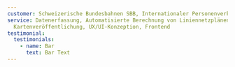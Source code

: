 ```yaml
---
customer: Schweizerische Bundesbahnen SBB, Internationaler Personenverkehr
service: Datenerfassung, Automatisierte Berechnung von Liniennetzplänen,
  Kartenveröffentlichung, UX/UI-Konzeption, Frontend
testimonial:
  testimonials:
    - name: Bar
      text: B﻿ar Text
---
```


